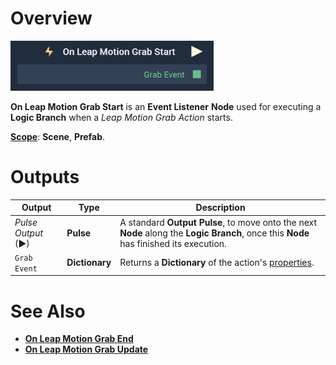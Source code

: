 # Overview

![The On Leap Motion Grab Start Node.](../../../.gitbook/assets/onleapmotiongrabstart.png)

**On Leap Motion Grab Start** is an **Event Listener** **Node** used for executing a **Logic Branch** when a *Leap Motion Grab Action* starts.

[**Scope**](../../overview.md#scopes): **Scene**, **Prefab**.


# Outputs

|Output|Type|Description|
|---|---|---|
|*Pulse Output* (►)|**Pulse**|A standard **Output Pulse**, to move onto the next **Node** along the **Logic Branch**, once this **Node** has finished its execution.|
| `Grab Event` | **Dictionary** |Returns a **Dictionary** of the action's [properties](README.md#properties).  |

# See Also

* [**On Leap Motion Grab End**](on-leapmotion-grab-end.md)
* [**On Leap Motion Grab Update**](on-leapmotion-grab-update.md)

